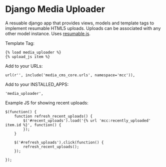 Django Media Uploader
=====================

A resuable django app that provides views, models and template tags to implement resumable HTML5 uploads. Uploads can be associated with any other model instance. Uses [resumable.js](http://www.resumablejs.com/). 

Template Tag:

    {% load media_uploader %}
    {% upload_js item %}

Add to your URLs:

    url(r'', include('media_cms_core.urls', namespace='mcc')),

Add to your INSTALLED_APPS:

    'media_uploader',

Example JS for showing recent uploads:

    $(function() {
        function refresh_recent_uploads() {
            $('#recent_uploads').load('{% url 'mcc:recently_uploaded' item.id %}', function() {
            });
        }
    
        $('#refresh_uploads').click(function() {
            refresh_recent_uploads();
        });
    
    });
